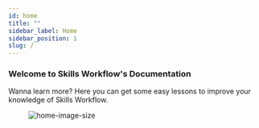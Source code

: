 ```yaml
---
id: home
title: ""
sidebar_label: Home
sidebar_position: 1
slug: /
---
```


### Welcome to Skills Workflow's Documentation

Wanna learn more? Here you can get some easy lessons to improve your knowledge of Skills Workflow.

<figure>

![home-image-size](/img/homefeat01.svg)

</figure>
